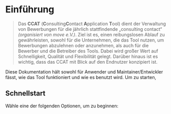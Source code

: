 # Einführung

> Das **CCAT** (**C**onsulting**C**ontact **A**pplication **T**ool) dient der Verwaltung von Bewerbungen für die jährlich stattfindende „consulting contact“ _(organisiert von move e.V.)_. Ziel ist es, einen reibungslosen Ablauf zu gewährleisten, sowohl für die Unternehmen, die das Tool nutzen, um Bewerbungen abzulehnen oder anzunehmen, als auch für die Bewerber und die Betreiber des Tools. Dabei wird großer Wert auf Schnelligkeit, Qualität und Flexibilität gelegt. Darüber hinaus ist es wichtig, dass das CCAT mit Blick auf den Endnutzer konzipiert ist.

Diese Dokumentation hält sowohl für Anwender und Maintainer/Entwickler fässt, wie das Tool funktioniert und wie es benutzt wird. Um zu starten,

## Schnellstart

Wähle eine der folgenden Optionen, um zu beginnen:

<CardGrid>
<CardLink title="Für Entwickler" href="/developers" description="Für Leute die, aktiv an dem Tool und Features arbeiten wollen." />
<CardLink title="Für Anwender" href="/users" description="Für Leute die, das Tool benutzen und pflegen wollen." />
</CardGrid>
